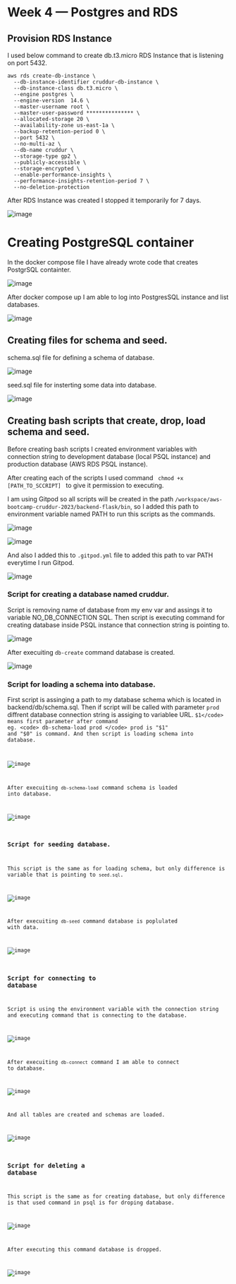 # Week 4 — Postgres and RDS

## Provision RDS Instance

I used below command to create db.t3.micro RDS Instance that is listening on port 5432. 

````
aws rds create-db-instance \
  --db-instance-identifier cruddur-db-instance \
  --db-instance-class db.t3.micro \
  --engine postgres \
  --engine-version  14.6 \
  --master-username root \
  --master-user-password *************** \
  --allocated-storage 20 \
  --availability-zone us-east-1a \
  --backup-retention-period 0 \
  --port 5432 \
  --no-multi-az \
  --db-name cruddur \
  --storage-type gp2 \
  --publicly-accessible \
  --storage-encrypted \
  --enable-performance-insights \
  --performance-insights-retention-period 7 \
  --no-deletion-protection
  ````
  
  After RDS Instance was created I stopped it temporarily for 7 days.
  
  ![image](https://user-images.githubusercontent.com/96197101/224542782-5203d344-a9c0-46fd-b0e0-e8aa8a55736d.png)

# Creating PostgreSQL container

In the docker compose file I have already wrote code that creates PostgrSQL containter.

![image](https://user-images.githubusercontent.com/96197101/224543082-e2db55b6-4af9-4df1-a41b-44a9414cfbde.png)

After docker compose up I am able to log into PostgresSQL instance and list databases.

![image](https://user-images.githubusercontent.com/96197101/224543684-67935d5c-4d70-4034-9768-6676e5a5499c.png)

## Creating files for schema and seed.

schema.sql file for defining a schema of database.

![image](https://user-images.githubusercontent.com/96197101/224545685-7fbb4606-bfa2-470e-8e29-5c28c7143379.png)

seed.sql file for insterting some data into database.

![image](https://user-images.githubusercontent.com/96197101/224545711-42409c5d-7159-444b-b56e-de94f138d5ac.png)



## Creating bash scripts that create, drop, load schema and seed.

Before creating bash scripts I created environment variables with connection string to development database (local PSQL instance) and production database (AWS RDS PSQL instance).  

After creating each of the scripts I used command <code> chmod +x [PATH_TO_SCCRIPT] </code> to give it permission to executing. 

I am using Gitpod so all scripts will be created in the path <code>/workspace/aws-bootcamp-cruddur-2023/backend-flask/bin</code>, so I added this path to environment variable named PATH to run this scripts as the commands.

![image](https://user-images.githubusercontent.com/96197101/224544301-007e8069-49a6-44df-b667-8449e69eedc1.png)

![image](https://user-images.githubusercontent.com/96197101/224545054-1378f959-81de-4a2e-a8ca-311ef08946c9.png)

And also I added this to <code>.gitpod.yml</code> file to added this path to var PATH everytime I run Gitpod.

![image](https://user-images.githubusercontent.com/96197101/224545099-abc6b799-3d37-444d-9f58-ed4d33056aaf.png)


### Script for creating a database named cruddur.

Script is removing name of database from my env var and assings it to variable NO_DB_CONNECTION SQL. Then script is executing command for creating database inside PSQL instance that connection string is pointing to. 

![image](https://user-images.githubusercontent.com/96197101/224543846-950e18bc-d8be-4743-b4e4-2eaf41e9eb2a.png)

After execuiting <code>db-create</code> command database is created. 

![image](https://user-images.githubusercontent.com/96197101/224545136-5353c5fd-1e9b-4c9f-8860-905a91fe6ca7.png)

### Script for loading a schema into database.

First script is assinging a path to my database schema which is located in backend/db/schema.sql.
Then if script will be called with parameter <code>prod</code> diffrent database connection string is assiging to variablee URL. <code>$1</code> means first parameter after command eg. <code> db-schema-load prod </code> prod is "$1" and "$0" is command. 
And then script is loading schema into database. 

![image](https://user-images.githubusercontent.com/96197101/224544594-0bfdb00d-716e-4a62-ae31-4c7d54877d44.png)

After execuiting <code>db-schema-load</code> command schema is loaded into database.

![image](https://user-images.githubusercontent.com/96197101/224545171-113d47d9-69af-4d2d-9802-3af027d41cbb.png)


### Script for seeding database.

This script is the same as for loading schema, but only difference is variable that is pointing to <code>seed.sql</code>. 

![image](https://user-images.githubusercontent.com/96197101/224545225-e0c8039e-1700-4a3f-8575-251112e044e7.png)

After execuiting <code>db-seed</code> command database is poplulated with data.

![image](https://user-images.githubusercontent.com/96197101/224545254-7caa76f1-8e3c-4e90-9267-803f466dfe06.png)


###  Script for connecting to database

Script is using the environment variable with the connection string and executing command that is connecting to the database.

![image](https://user-images.githubusercontent.com/96197101/224545277-cb7e17f8-f7dd-4120-aa04-e65a06f2c5f5.png)

After execuiting <code>db-connect</code> command I am able to connect to database.

![image](https://user-images.githubusercontent.com/96197101/224545391-cc911415-ff35-4c12-a816-45bbf68974f2.png)

And all tables are created and schemas are loaded.

![image](https://user-images.githubusercontent.com/96197101/224545454-3221a325-79fd-4854-a405-c19304176f19.png)

### Script for deleting a database

This script is the same as for creating database, but only difference is that used command in psql is for droping database.


![image](https://user-images.githubusercontent.com/96197101/224545588-033fe3ae-3df8-44d5-8c66-48e0bd78243e.png)

After executing this command database is dropped.

![image](https://user-images.githubusercontent.com/96197101/224545606-f74784af-6867-4dc9-8db4-4e7f7c8f4399.png)

